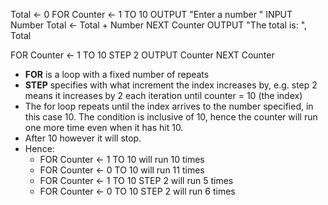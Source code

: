Total <- 0 
FOR Counter ← 1 TO 10 
	OUTPUT "Enter a number " 
	INPUT Number 
	Total ← Total + Number 
NEXT Counter
OUTPUT "The total is: ", Total

FOR Counter ← 1 TO 10 STEP 2 
	OUTPUT Counter 
NEXT Counter


- **FOR** is a loop with a fixed number of repeats 
- **STEP** specifies with what increment the index increases by, e.g. step 2 means it increases by 2 each iteration until counter = 10 (the index)
- The for loop repeats until the index arrives to the number specified, in this case 10. The condition is inclusive of 10, hence the counter will run one more time even when it has hit 10. 
- After 10 however it will stop.
- Hence:
	- FOR Counter <- 1 TO 10 will run 10 times 
	- FOR Counter <- 0 TO 10 will run 11 times
	- FOR Counter <- 1 TO 10 STEP 2 will run 5 times
	- FOR Counter <- 0 TO 10 STEP 2 will run 6 times
